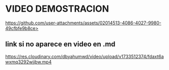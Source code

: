 # VIDEO DEMOSTRACION


https://github.com/user-attachments/assets/02014513-4086-4027-9980-49cfbfe9b8ce>

## link si no aparece en video en .md
https://res.cloudinary.com/dbyahumwd/video/upload/v1733512374/fdaxt6awxmq3292wjjbw.mp4
